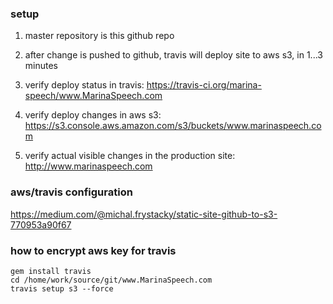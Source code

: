 

### setup

1) master repository is this github repo

2) after change is pushed to github, travis will deploy site to aws s3, in 1...3 minutes

3) verify deploy status in travis: https://travis-ci.org/marina-speech/www.MarinaSpeech.com

4) verify deploy changes in aws s3: https://s3.console.aws.amazon.com/s3/buckets/www.marinaspeech.com

5) verify actual visible changes in the production site: http://www.marinaspeech.com

### aws/travis configuration

https://medium.com/@michal.frystacky/static-site-github-to-s3-770953a90f67

### how to encrypt aws key for travis

```
gem install travis
cd /home/work/source/git/www.MarinaSpeech.com
travis setup s3 --force
```
